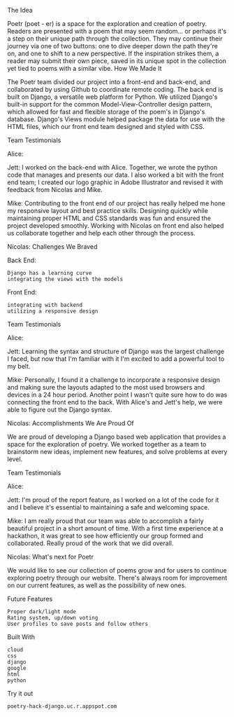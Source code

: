 
The Idea

Poetr (poet - er) is a space for the exploration and creation of poetry. Readers are presented with a poem that may seem random... or perhaps it's a step on their unique path through the collection. They may continue their journey via one of two buttons: one to dive deeper down the path they're on, and one to shift to a new perspective. If the inspiration strikes them, a reader may submit their own piece, saved in its unique spot in the collection yet tied to poems with a similar vibe.
How We Made It

The Poetr team divided our project into a front-end and back-end, and collaborated by using Github to coordinate remote coding. The back end is built on Django, a versatile web platform for Python. We utilized Django's built-in support for the common Model-View-Controller design pattern, which allowed for fast and flexible storage of the poem's in Django's database. Django's Views module helped package the data for use with the HTML files, which our front end team designed and styled with CSS.

Team Testimonials

Alice:

Jett: I worked on the back-end with Alice. Together, we wrote the python code that manages and presents our data. I also worked a bit with the front end team; I created our logo graphic in Adobe Illustrator and revised it with feedback from Nicolas and Mike.

Mike: Contributing to the front end of our project has really helped me hone my responsive layout and best practice skills. Designing quickly while maintaining proper HTML and CSS standards was fun and ensured the project developed smoothly. Working with Nicolas on front end also helped us collaborate together and help each other through the process.

Nicolas:
Challenges We Braved

Back End:

    Django has a learning curve
    integrating the views with the models

Front End:

    integrating with backend
    utilizing a responsive design

Team Testimonials

Alice:

Jett: Learning the syntax and structure of Django was the largest challenge I faced, but now that I'm familiar with it I'm excited to add a powerful tool to my belt.

Mike: Personally, I found it a challenge to incorporate a responsive design and making sure the layouts adapted to the most used browsers and devices in a 24 hour period. Another point I wasn't quite sure how to do was connecting the front end to the back. With Alice's and Jett's help, we were able to figure out the Django syntax.

Nicolas:
Accomplishments We Are Proud Of

We are proud of developing a Django based web application that provides a space for the exploration of poetry. We worked together as a team to brainstorm new ideas, implement new features, and solve problems at every level.

Team Testimonials

Alice:

Jett: I'm proud of the report feature, as I worked on a lot of the code for it and I believe it's essential to maintaining a safe and welcoming space.

Mike: I am really proud that our team was able to accomplish a fairly beautiful project in a short amount of time. With a first time experience at a hackathon, it was great to see how efficiently our group formed and collaborated. Really proud of the work that we did overall.

Nicolas:
What's next for Poetr

We would like to see our collection of poems grow and for users to continue exploring poetry through our website. There's always room for improvement on our current features, as well as the possibility of new ones.

Future Features

    Proper dark/light mode
    Rating system, up/down voting
    User profiles to save posts and follow others

Built With

    cloud
    css
    django
    google
    html
    python

Try it out

    poetry-hack-django.uc.r.appspot.com

